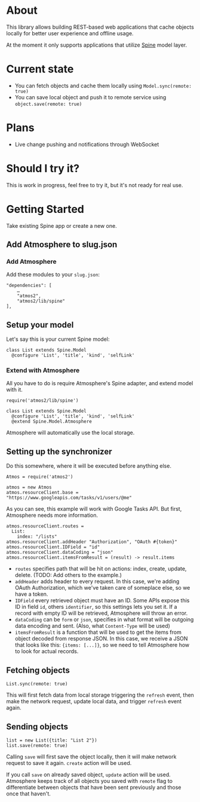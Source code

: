 # About

This library allows building REST-based web applications that cache objects locally for better user experience and offline usage.

At the moment it only supports applications that utilize [Spine](https://github.com/maccman/spine) model layer.

# Current state

- You can fetch objects and cache them locally using `Model.sync(remote: true)`
- You can save local object and push it to remote service using `object.save(remote: true)`

# Plans

- Live change pushing and notifications through WebSocket

# Should I try it?

This is work in progress, feel free to try it, but it's not ready for real use.

# Getting Started

Take existing Spine app or create a new one.

## Add Atmosphere to slug.json

### Add Atmosphere

Add these modules to your `slug.json`:

    "dependencies": [
		…
    	"atmos2",
    	"atmos2/lib/spine"
  	],

## Setup your model

Let's say this is your current Spine model:

    class List extends Spine.Model
      @configure 'List', 'title', 'kind', 'selfLink'

### Extend with Atmosphere

All you have to do is require Atmosphere's Spine adapter, and extend model with it.

    require('atmos2/lib/spine')
    
    class List extends Spine.Model
      @configure 'List', 'title', 'kind', 'selfLink'
      @extend Spine.Model.Atmosphere

Atmosphere will automatically use the local storage.

## Setting up the synchronizer

Do this somewhere, where it will be executed before anything else.

    Atmos = require('atmos2')
    
    atmos = new Atmos
    atmos.resourceClient.base = "https://www.googleapis.com/tasks/v1/users/@me"

As you can see, this example will work with Google Tasks API. But first, Atmosphere needs more information.

    atmos.resourceClient.routes =
      List:
        index: "/lists"
    atmos.resourceClient.addHeader "Authorization", "OAuth #{token}"
    atmos.resourceClient.IDField = "id"
    atmos.resourceClient.dataCoding = "json"
    atmos.resourceClient.itemsFromResult = (result) -> result.items
    
* `routes` specifies path that will be hit on actions: index, create, update, delete. (TODO: Add others to the example.)
* `addHeader` adds header to every request. In this case, we're adding OAuth Authorization, which we've taken care of someplace else, so we have a token.
* `IDField` every retrieved object must have an ID. Some APIs expose this ID in field `id`, others `identifier`, so this settings lets you set it. If a record with empty ID will be retrieved, Atmosphere will throw an error.
* `dataCoding` can be `form` or `json`, specifies in what format will be outgoing data encoding and sent. (Also, what `Content-Type` will be used)
* `itemsFromResult` is a function that will be used to get the items from object decoded from response JSON. In this case, we receive a JSON that looks like this: `{items: [...]}`, so we need to tell Atmosphere how to look for actual records.


## Fetching objects

    List.sync(remote: true)

This will first fetch data from local storage triggering the `refresh` event, then make the network request, update local data, and trigger `refresh` event again.

## Sending objects

    list = new List({title: "List 2"})
    list.save(remote: true)

Calling `save` will first save the object locally, then it will make network request to save it again. `create` action will be used.

If you call `save` on already saved object, `update` action will be used. Atmosphere keeps track of all objects you saved with `remote` flag to differentiate between objects that have been sent previously and those once that haven't. 